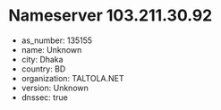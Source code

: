 # Nameserver 103.211.30.92

* as_number: 135155
* name: Unknown
* city: Dhaka
* country: BD
* organization: TALTOLA.NET
* version: Unknown
* dnssec: true
